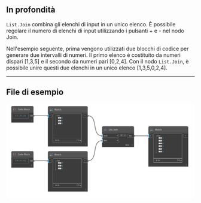 ## In profondità
`List.Join` combina gli elenchi di input in un unico elenco. È possibile regolare il numero di elenchi di input utilizzando i pulsanti + e - nel nodo Join.

Nell'esempio seguente, prima vengono utilizzati due blocchi di codice per generare due intervalli di numeri. Il primo elenco è costituito da numeri dispari [1,3,5] e il secondo da numeri pari [0,2,4]. Con il nodo `List.Join`, è possibile unire questi due elenchi in un unico elenco [1,3,5,0,2,4].

___
## File di esempio

![List.Join](./DSCore.List.Join_img.jpg)
